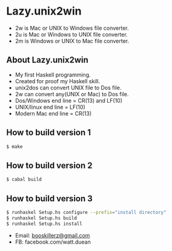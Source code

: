 # Lazy.unix2win
- 2w is Mac or UNIX to Windows file converter.
- 2u is Mac or Windows to UNIX file converter.
- 2m is Windows or UNIX to Mac file converter.

## About Lazy.unix2win
- My first Haskell programming.
- Created for proof my Haskell skill.
- unix2dos can convert UNIX file to Dos file.
- 2w can convert any(UNIX or Mac) to Dos file.
- Dos/Windows end line = CR(13) and LF(10)
- UNIX/linux end line = LF(10)
- Modern Mac end line = CR(13)

## How to build version 1
```sh
$ make
```
## How to build version 2
```sh
$ cabal build
```
## How to build version 3
```sh
$ runhaskel Setup.hs configure --prefix="install directory"
$ runhaskel Setup.hs build
$ runhaskel Setup.hs install
```


- Email: booskillerz@gmail.com
- FB: facebook.com/watt.duean
